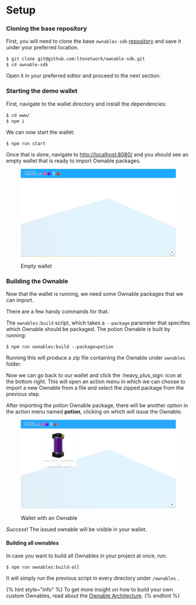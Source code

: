 # Setup

### Cloning the base repository

First, you will need to clone the base `ownables-sdk` [repository](https://github.com/ltonetwork/ownable-demo) and save it under your preferred location.

```shell-session
$ git clone git@github.com:ltonetwork/ownable-sdk.git
$ cd ownable-sdk
```

Open it in your preferred editor and proceed to the next section.

### Starting the demo wallet

First, navigate to the wallet directory and install the dependencies:

```shell-session
$ cd www/
$ npm i
```

We can now start the wallet:

```shell-session
$ npm run start
```

Once that is done, navigate to [http://localhost:8080/](http://localhost:8080/) and you should see an empty wallet that is ready to import Ownable packages.

<figure><img src="../../.gitbook/assets/ownables_wallet_empty.jpg" alt=""><figcaption><p>Empty wallet</p></figcaption></figure>



### Building the Ownable

Now that the wallet is running, we need some Ownable packages that we can import.

There are a few handy commands for that.

The `ownables:build` script, which takes a `--package` parameter that specifies which Ownable should be packaged. The potion Ownable is built by running:

```shell-session
$ npm run ownables:build --package=potion
```

Running this will produce a zip file containing the Ownable under `ownables` folder.

Now we can go back to our wallet and click the :heavy\_plus\_sign: icon at the bottom right. This will open an action menu in which we can choose to import a new Ownable from a file and select the zipped package from the previous step.

After importing the potion Ownable package, there will be another option in the action menu named **potion**, clicking on which will issue the Ownable.

<figure><img src="../../.gitbook/assets/ownables_wallet_initialized.png" alt=""><figcaption><p>Wallet with an Ownable</p></figcaption></figure>

_Success!_ The issued ownable will be visible in your wallet.

#### Building all ownables

In case you want to build all Ownables in your project at once, run:

```shell-session
$ npm run ownables:build-all
```

It will simply run the previous script in every directory under `/ownables` .



{% hint style="info" %}
To get more insight on how to build your own custom Ownables, read about the [Ownable Architecture](../ownable-architecture/smart-contract.md).
{% endhint %}
